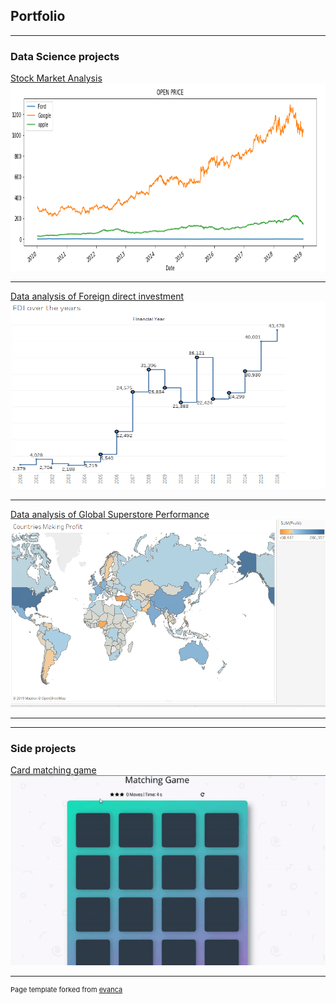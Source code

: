 ## Portfolio

---

### Data Science projects

[Stock Market Analysis](/sample_page)
<img src="images/sp_pic_1.png?raw=true"  width="880" height="300"/>

---
[Data analysis of Foreign direct investment](/sample_page_1)
<img src="images/fdi_pic3.png" width="700" height="300"/>

---
[Data analysis of Global Superstore Performance](/sample_page_3)
<img src="images/gsp_pic_1e.png?raw=true" width="700" height="300"/>

---
---


### Side projects
[Card matching game](/sample_page_4)
![](images/game.gif)



---
<p style="font-size:11px">Page template forked from <a href="https://github.com/evanca/quick-portfolio">evanca</a></p>
<!-- Remove above link if you don't want to attibute -->
